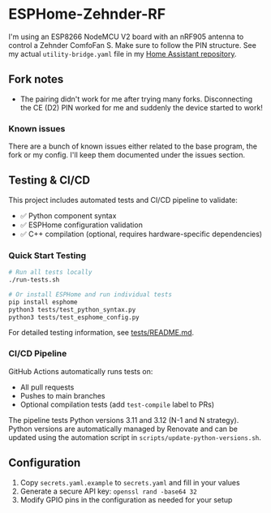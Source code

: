 # ESPHome-Zehnder-RF

I'm using an ESP8266 NodeMCU V2 board with an nRF905 antenna to control a Zehnder ComfoFan S. Make sure to follow the PIN structure. See my actual `utility-bridge.yaml` file in my [Home Assistant repository](https://github.com/DevSecNinja/home-assistant-config/blob/main/esphome/zehnder-rf.yaml).

## Fork notes

- The pairing didn't work for me after trying many forks. Disconnecting the CE (D2) PIN worked for me and suddenly the device started to work!

### Known issues

There are a bunch of known issues either related to the base program, the fork or my config. I'll keep them documented under the issues section.

## Testing & CI/CD

This project includes automated tests and CI/CD pipeline to validate:

- ✅ Python component syntax
- ✅ ESPHome configuration validation  
- ✅ C++ compilation (optional, requires hardware-specific dependencies)

### Quick Start Testing

```bash
# Run all tests locally
./run-tests.sh

# Or install ESPHome and run individual tests
pip install esphome
python3 tests/test_python_syntax.py
python3 tests/test_esphome_config.py
```

For detailed testing information, see [tests/README.md](tests/README.md).

### CI/CD Pipeline

GitHub Actions automatically runs tests on:
- All pull requests
- Pushes to main branches
- Optional compilation tests (add `test-compile` label to PRs)

The pipeline tests Python versions 3.11 and 3.12 (N-1 and N strategy). Python versions are automatically managed by Renovate and can be updated using the automation script in `scripts/update-python-versions.sh`.

## Configuration

1. Copy `secrets.yaml.example` to `secrets.yaml` and fill in your values
2. Generate a secure API key: `openssl rand -base64 32`
3. Modify GPIO pins in the configuration as needed for your setup

